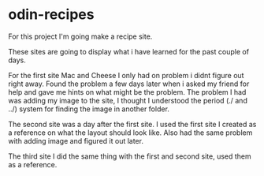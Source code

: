 # odin-recipes
For this project I'm going make a recipe site.

These sites are going to display what i have learned for the past couple of days.

For the first site Mac and Cheese I only had on problem i didnt figure out right away.
Found the problem a few days later when i asked my friend for help and gave me hints on what might be the problem. The problem I had was adding my image to the site, I thought I understood the period (./ and ../) system for finding the image in another folder.

The second site was a day after the first site. I used the first site I created as a reference on what the layout should look like. Also had the same problem with adding image and figured it out later.

The third site I did the same thing with the first and second site, used them as a reference.